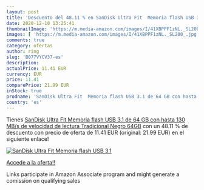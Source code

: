 ```yaml
---
layout: post
title: 'Descuento del 48.11 % en SanDisk Ultra Fit  Memoria flash USB 3.1'
date: 2020-12-10 13:25:41
thumbnailImage: 'https://m.media-amazon.com/images/I/41XBPPF1zNL._SL200_.jpg'
images: [ 'https://m.media-amazon.com/images/I/41XBPPF1zNL._SL200_.jpg' ]
comments: true
category: ofertas
author: ring
slug: 'B077VYCV37-es'
description:
actualPrice: 11.41 EUR
currency: EUR
price: 11.41
comparePrice: 21.99 EUR
inStock: true
prodname: 'SanDisk Ultra Fit  Memoria flash USB 3.1 de 64 GB con hasta 130 MB/s de velocidad de lectura Tradicional Negro 64GB'
country: 'es'
---
```


Tienes [SanDisk Ultra Fit  Memoria flash USB 3.1 de 64 GB con hasta 130 MB/s de velocidad de lectura Tradicional Negro 64GB](https://www.amazon.es/dp/B077VYCV37/?tag=tolees-21) con un 48.11 % de descuento con precio de oferta de 11.41 EUR (original: 21.99 EUR) en el siguiente enlace!

[![SanDisk Ultra Fit  Memoria flash USB 3.1](https://m.media-amazon.com/images/I/41XBPPF1zNL._SL200_.jpg)](https://www.amazon.es/dp/B077VYCV37/?tag=tolees-21)

[Accede a la oferta!!](https://www.amazon.es/dp/B077VYCV37/?tag=tolees-21)

Links participate in Amazon Associate program and might generate a comission on qualifying sales


